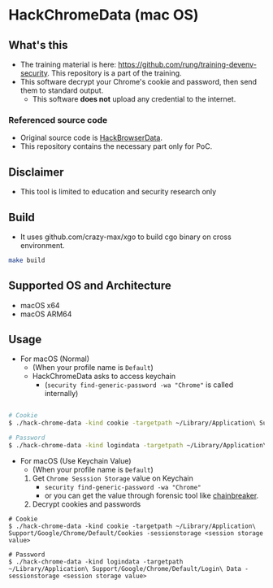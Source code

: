 # HackChromeData (mac OS)
## What's this
- The training material is here: https://github.com/rung/training-devenv-security. This repository is a part of the training.
- This software decrypt your Chrome's cookie and password, then send them to standard output.
  - This software **does not** upload any credential to the internet.

### Referenced source code
- Original source code is [HackBrowserData](https://github.com/moonD4rk/HackBrowserData).
- This repository contains the necessary part only for PoC.

## Disclaimer
- This tool is limited to education and security research only

## Build
- It uses github.com/crazy-max/xgo to build cgo binary on cross environment.
```bash
make build
```

## Supported OS and Architecture
- macOS x64
- macOS ARM64

## Usage
- For macOS (Normal)
  - (When your profile name is `Default`)
  - HackChromeData asks to access keychain
    - (`security find-generic-password -wa "Chrome"` is called internally)
````bash

# Cookie
$ ./hack-chrome-data -kind cookie -targetpath ~/Library/Application\ Support/Google/Chrome/Default/Cookies

# Password
$ ./hack-chrome-data -kind logindata -targetpath ~/Library/Application\ Support/Google/Chrome/Default/Login\ Data

````

- For macOS (Use Keychain Value)
  - (When your profile name is `Default`)
  1. Get `Chrome Sesssion Storage` value on Keychain
      - `security find-generic-password -wa "Chrome"`
      - or you can get the value through forensic tool like [chainbreaker](https://github.com/n0fate/chainbreaker).
  2. Decrypt cookies and passwords
```
# Cookie
$ ./hack-chrome-data -kind cookie -targetpath ~/Library/Application\ Support/Google/Chrome/Default/Cookies -sessionstorage <session storage value>

# Password
$ ./hack-chrome-data -kind logindata -targetpath ~/Library/Application\ Support/Google/Chrome/Default/Login\ Data -sessionstorage <session storage value>
```
